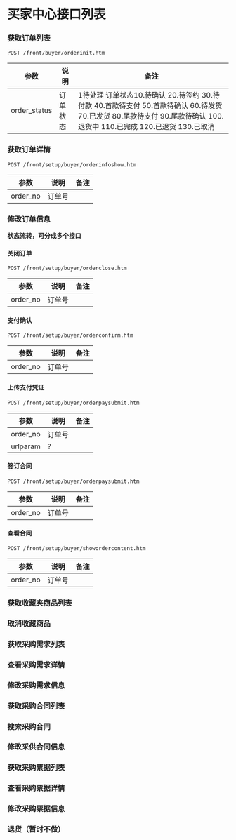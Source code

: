 # 买家中心接口列表

### 获取订单列表
`POST /front/buyer/orderinit.htm`

|参数|说明|备注|
|-|-|-|
|order_status|订单状态|1待处理 订单状态10.待确认 20.待签约 30.待付款 40.首款待支付 50.首款待确认 60.待发货 70.已发货 80.尾款待支付 90.尾款待确认 100.退货中 110.已完成 120.已退货 130.已取消|

### 获取订单详情  
`POST /front/setup/buyer/orderinfoshow.htm`

|参数|说明|备注|
|-|-|-|
|order_no|订单号||

### 修改订单信息  
**状态流转，可分成多个接口**  
#### 关闭订单  
`POST /front/setup/buyer/orderclose.htm`

|参数|说明|备注|
|-|-|-|
|order_no|订单号||

#### 支付确认  
`POST /front/setup/buyer/orderconfirm.htm`

|参数|说明|备注|
|-|-|-|
|order_no|订单号||

#### 上传支付凭证  
`POST /front/setup/buyer/orderpaysubmit.htm`

|参数|说明|备注|
|-|-|-|
|order_no|订单号||
|urlparam|?||

#### 签订合同
`POST /front/setup/buyer/orderpaysubmit.htm`

|参数|说明|备注|
|-|-|-|
|order_no|订单号||

#### 查看合同  
`POST /front/setup/buyer/showordercontent.htm`

|参数|说明|备注|
|-|-|-|
|order_no|订单号||

### 获取收藏夹商品列表
### 取消收藏商品

### 获取采购需求列表
### 查看采购需求详情
### 修改采购需求信息

### 获取采购合同列表
### 搜索采购合同
### 修改采供合同信息

### 获取采购票据列表
### 查看采购票据详情
### 修改采购票据信息

### 退货（暂时不做）